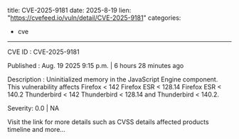  
title: CVE-2025-9181
date: 2025-8-19
lien: "https://cvefeed.io/vuln/detail/CVE-2025-9181"
categories:
  - cve
---

CVE ID : CVE-2025-9181

Published :  Aug. 19
2025
9:15 p.m. | 6 hours
28 minutes ago

Description : Uninitialized memory in the JavaScript Engine component. This vulnerability affects Firefox < 142
Firefox ESR < 128.14
Firefox ESR < 140.2
Thunderbird < 142
Thunderbird < 128.14
and Thunderbird < 140.2.

Severity: 0.0 | NA

Visit the link for more details
such as CVSS details
affected products
timeline
and more...

